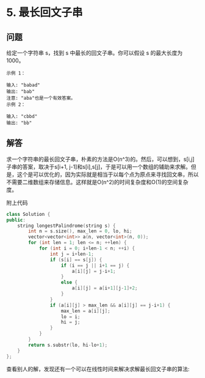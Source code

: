 # 5. 最长回文子串

## 问题
给定一个字符串 s，找到 s 中最长的回文子串。你可以假设 s 的最大长度为1000。

```
示例 1：

输入: "babad"
输出: "bab"
注意: "aba"也是一个有效答案。
示例 2：

输入: "cbbd"
输出: "bb"
```

## 解答
求一个字符串的最长回文子串，朴素的方法是O(n^3)的。然后，可以想到，s[i,j]子串的答案，取决于s[i+1, j-1]和s[i],s[j]，于是可以用一个数组的辅助来求解。但是，这个是可以优化的，因为实际就是相当于以每个点为原点来寻找回文串，所以不需要二维数组来存储信息。这样就是O(n^2)的时间复杂度和O(1)的空间复杂度。

附上代码
```C++
class Solution {
public:
    string longestPalindrome(string s) {
        int n = s.size(), max_len = 0, lo, hi;
        vector<vector<int>> a(n, vector<int>(n, 0));
        for (int len = 1; len <= n; ++len) {
            for (int i = 0; i+len-1 < n; ++i) {
                int j = i+len-1;
                if (s[i] == s[j]) {
                    if (i == j || i+1 == j) {
                        a[i][j] = j-i+1;
                    }
                    else {
                        a[i][j] = a[i+1][j-1]+2;
                    }
                }
                if (a[i][j] > max_len && a[i][j] == j-i+1) {
                    max_len = a[i][j];
                    lo = i;
                    hi = j;
                }
            }
        }
        return s.substr(lo, hi-lo+1);
    }
};
```

查看别人的解，发现还有一个可以在线性时间来解决求解最长回文子串的算法:
```C++

```
